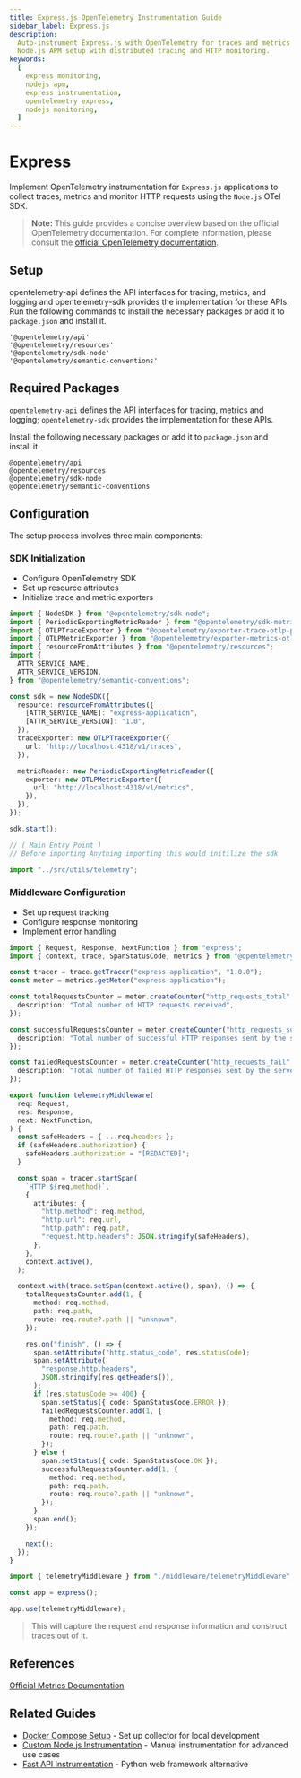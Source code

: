 ```yaml
---
title: Express.js OpenTelemetry Instrumentation Guide
sidebar_label: Express.js
description:
  Auto-instrument Express.js with OpenTelemetry for traces and metrics. Complete
  Node.js APM setup with distributed tracing and HTTP monitoring.
keywords:
  [
    express monitoring,
    nodejs apm,
    express instrumentation,
    opentelemetry express,
    nodejs monitoring,
  ]
---
```


# Express

Implement OpenTelemetry instrumentation for `Express.js` applications to collect
traces, metrics and monitor HTTP requests using the `Node.js` OTel SDK.

> **Note:** This guide provides a concise overview based on the official
> OpenTelemetry documentation. For complete information, please consult the
> [official OpenTelemetry documentation](https://opentelemetry.io/docs/languages/js/instrumentation/).

## Setup

opentelemetry-api defines the API interfaces for tracing, metrics, and logging
and opentelemetry-sdk provides the implementation for these APIs. Run the
following commands to install the necessary packages or add it to `package.json`
and install it.

```plaintext
'@opentelemetry/api'
'@opentelemetry/resources'
'@opentelemetry/sdk-node'
'@opentelemetry/semantic-conventions'
```

## Required Packages

`opentelemetry-api` defines the API interfaces for tracing, metrics and logging;
`opentelemetry-sdk` provides the implementation for these APIs.

Install the following necessary packages or add it to `package.json` and install
it.

```plaintext
@opentelemetry/api
@opentelemetry/resources
@opentelemetry/sdk-node
@opentelemetry/semantic-conventions
```

## Configuration

The setup process involves three main components:

### SDK Initialization

- Configure OpenTelemetry SDK
- Set up resource attributes
- Initialize trace and metric exporters

```typescript title="src/utils/telemetry.ts" showLineNumbers
import { NodeSDK } from "@opentelemetry/sdk-node";
import { PeriodicExportingMetricReader } from "@opentelemetry/sdk-metrics";
import { OTLPTraceExporter } from "@opentelemetry/exporter-trace-otlp-proto";
import { OTLPMetricExporter } from "@opentelemetry/exporter-metrics-otlp-proto";
import { resourceFromAttributes } from "@opentelemetry/resources";
import {
  ATTR_SERVICE_NAME,
  ATTR_SERVICE_VERSION,
} from "@opentelemetry/semantic-conventions";

const sdk = new NodeSDK({
  resource: resourceFromAttributes({
    [ATTR_SERVICE_NAME]: "express-application",
    [ATTR_SERVICE_VERSION]: "1.0",
  }),
  traceExporter: new OTLPTraceExporter({
    url: "http://localhost:4318/v1/traces",
  }),

  metricReader: new PeriodicExportingMetricReader({
    exporter: new OTLPMetricExporter({
      url: "http://localhost:4318/v1/metrics",
    }),
  }),
});

sdk.start();
```

```typescript title="src/index.ts" showLineNumbers
// ( Main Entry Point )
// Before importing Anything importing this would initilize the sdk

import "../src/utils/telemetry";
```

### Middleware Configuration

- Set up request tracking
- Configure response monitoring
- Implement error handling

```typescript title="src/middlewares/telemetryMiddleware.ts" showLineNumbers
import { Request, Response, NextFunction } from "express";
import { context, trace, SpanStatusCode, metrics } from "@opentelemetry/api";

const tracer = trace.getTracer("express-application", "1.0.0");
const meter = metrics.getMeter("express-application");

const totalRequestsCounter = meter.createCounter("http_requests_total", {
  description: "Total number of HTTP requests received",
});

const successfulRequestsCounter = meter.createCounter("http_requests_success", {
  description: "Total number of successful HTTP responses sent by the server",
});

const failedRequestsCounter = meter.createCounter("http_requests_fail", {
  description: "Total number of failed HTTP responses sent by the server",
});

export function telemetryMiddleware(
  req: Request,
  res: Response,
  next: NextFunction,
) {
  const safeHeaders = { ...req.headers };
  if (safeHeaders.authorization) {
    safeHeaders.authorization = "[REDACTED]";
  }

  const span = tracer.startSpan(
    `HTTP ${req.method}`,
    {
      attributes: {
        "http.method": req.method,
        "http.url": req.url,
        "http.path": req.path,
        "request.http.headers": JSON.stringify(safeHeaders),
      },
    },
    context.active(),
  );

  context.with(trace.setSpan(context.active(), span), () => {
    totalRequestsCounter.add(1, {
      method: req.method,
      path: req.path,
      route: req.route?.path || "unknown",
    });

    res.on("finish", () => {
      span.setAttribute("http.status_code", res.statusCode);
      span.setAttribute(
        "response.http.headers",
        JSON.stringify(res.getHeaders()),
      );
      if (res.statusCode >= 400) {
        span.setStatus({ code: SpanStatusCode.ERROR });
        failedRequestsCounter.add(1, {
          method: req.method,
          path: req.path,
          route: req.route?.path || "unknown",
        });
      } else {
        span.setStatus({ code: SpanStatusCode.OK });
        successfulRequestsCounter.add(1, {
          method: req.method,
          path: req.path,
          route: req.route?.path || "unknown",
        });
      }
      span.end();
    });

    next();
  });
}
```

```typescript title="src/index.ts" showLineNumbers
import { telemetryMiddleware } from "./middleware/telemetryMiddleware";

const app = express();

app.use(telemetryMiddleware);
```

> This will capture the request and response information and construct traces
> out of it.

## References

[Official Metrics Documentation](https://opentelemetry.io/docs/concepts/signals/metrics/)

## Related Guides

- [Docker Compose Setup](../../collector-setup/docker-compose-example.md) - Set
  up collector for local development
- [Custom Node.js Instrumentation](../custom-instrumentation/javascript-node.md)
  \- Manual instrumentation for advanced use cases
- [Fast API Instrumentation](./fast-api.md) - Python web framework alternative

